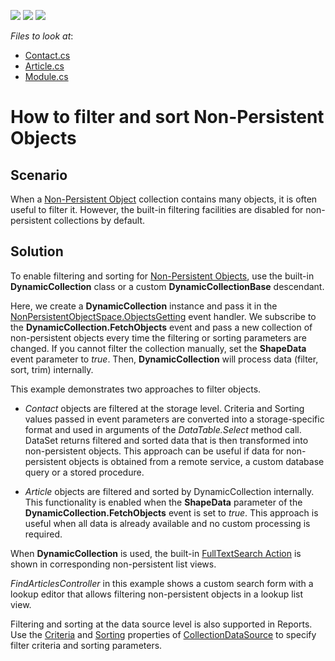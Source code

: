 <!-- default badges list -->
![](https://img.shields.io/endpoint?url=https://codecentral.devexpress.com/api/v1/VersionRange/255626959/22.2.5%2B)
[![](https://img.shields.io/badge/Open_in_DevExpress_Support_Center-FF7200?style=flat-square&logo=DevExpress&logoColor=white)](https://supportcenter.devexpress.com/ticket/details/T952649)
[![](https://img.shields.io/badge/📖_How_to_use_DevExpress_Examples-e9f6fc?style=flat-square)](https://docs.devexpress.com/GeneralInformation/403183)
<!-- default badges end -->
*Files to look at*:

* [Contact.cs](./CS/EFCore/NonPersistentFilteringEF/NonPersistentFilteringEF.Module/BusinessObjects/Contact.cs)
* [Article.cs](./CS/EFCore/NonPersistentFilteringEF/NonPersistentFilteringEF.Module/BusinessObjects/Article.cs )
* [Module.cs](./CS/EFCore/NonPersistentFilteringEF/NonPersistentFilteringEF.Module/Module.cs )


# How to filter and sort Non-Persistent Objects

## Scenario

When a [Non\-Persistent Object](https://docs.devexpress.com/eXpressAppFramework/116516/concepts/business-model-design/non-persistent-objects) collection contains many objects, it is often useful to filter it. However, the built-in filtering facilities are disabled for non-persistent collections by default.

## Solution

To enable filtering and sorting for [Non\-Persistent Objects](https://docs.devexpress.com/eXpressAppFramework/116516/concepts/business-model-design/non-persistent-objects), use the built-in **DynamicCollection** class or a custom **DynamicCollectionBase** descendant.

Here, we create a **DynamicCollection** instance and pass it in the [NonPersistentObjectSpace\.ObjectsGetting](https://docs.devexpress.com/eXpressAppFramework/DevExpress.ExpressApp.NonPersistentObjectSpace.ObjectsGetting) event handler. We subscribe to the **DynamicCollection.FetchObjects** event and pass a new collection of non-persistent objects every time the filtering or sorting parameters are changed. If you cannot filter the collection manually, set the **ShapeData** event parameter to *true*. Then, **DynamicCollection** will process data (filter, sort, trim) internally.

This example demonstrates two approaches to filter objects.

- *Contact* objects are filtered at the storage level. Criteria and Sorting values passed in event parameters are converted into a storage-specific format and used in arguments of the *DataTable.Select* method call. DataSet returns filtered and sorted data that is then transformed into non-persistent objects. This approach can be useful if data for non-persistent objects is obtained from a remote service, a custom database query or a stored procedure.

- *Article* objects are filtered and sorted by DynamicCollection internally. This functionality is enabled when the **ShapeData** parameter of the **DynamicCollection.FetchObjects** event is set to *true*. This approach is useful when all data is already available and no custom processing is required.

When **DynamicCollection** is used, the built-in [FullTextSearch Action](https://docs.devexpress.com/eXpressAppFramework/112997/concepts/filtering/full-text-search-action) is shown in corresponding non-persistent list views.

*FindArticlesController* in this example shows a custom search form with a lookup editor that allows filtering non-persistent objects in a lookup list view.

Filtering and sorting at the data source level is also supported in Reports. Use the [Criteria](https://docs.devexpress.com/eXpressAppFramework/DevExpress.Persistent.Base.ReportsV2.DataSourceBase.Criteria) and [Sorting](https://docs.devexpress.com/eXpressAppFramework/DevExpress.Persistent.Base.ReportsV2.DataSourceBase.Sorting) properties of [CollectionDataSource](https://docs.devexpress.com/eXpressAppFramework/DevExpress.Persistent.Base.ReportsV2.CollectionDataSource) to specify filter criteria and sorting parameters.

